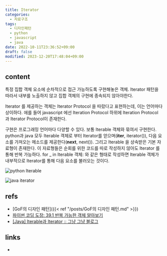 ```yaml
---
title: Iterator
categories:
  - 자료구조
tags:
  - 디자인패턴
  - python
  - javascript
  - java
date: 2022-10-11T23:36:52+09:00
draft: false
modified: 2023-12-20T17:48:04+09:00
---
```


## content
특정 집합 객체 요소에 순차적으로 접근 가능하도록 구현해놓은 객체. Iterator 패턴을 따라서 내부를 노출하지 않고 집합 객체의 구현에 종속되지 않아야한다.

Iterator 를 제공하는 객체는 Iterator Protocol 을 따랐다고 표현하는데, 이는 언어마다 상이하다. 에를 들어 javascript 에선 Iteration Protocol 하위에 Iteration Protocol 과 Iterator Protocol이 존재한다.

구현은 프로그래밍 언어마다 다양할 수 있다. 보통 Iterable 객체와 묶여서 구현한다. python과 java 모두 Iterable 객체로 부터 Iterator를 얻으며(__iter__, iterator()), 다음 요소를 가져오는 메소드를 제공한다(__next__, next()). 그리고 Iterable 을 상속받은 기본 자료형이 존재한다. 이 자료형들은 순회를 위한 코드를 따로 작성하지 않아도 Iterator 를 통해 반복 가능하다. for _ in Iterable 객체: 와 같은 형태로 작성하면 Iterable 객체가 내부적으로 Iterator를 통해 다음 요소를 불러오는 것이다.

![python Iterable](https://dojang.io/pluginfile.php/13952/mod_page/content/3/039002.png)

![java iterator](https://img1.daumcdn.net/thumb/R1280x0/?scode=mtistory2&fname=https%3A%2F%2Fblog.kakaocdn.net%2Fdn%2FvV8SN%2FbtqP12nvlzR%2Fos6HVe7yvvmXC0QQCnJ2EK%2Fimg.png)





## refs
- [GoF의 디자인 패턴]({{< ref "/posts/GoF의 디자인 패턴.md" >}})
- [파이썬 코딩 도장: 39.1 반복 가능한 객체 알아보기](https://dojang.io/mod/page/view.php?id=2405)
- [[Java] Iterable과 Iterator :: 그냥 그냥 블로그](https://girawhale.tistory.com/17)


## links
- 
